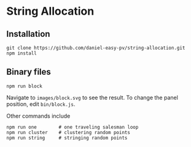 # String Allocation
## Installation
```
git clone https://github.com/daniel-easy-pv/string-allocation.git
npm install
```
## Binary files
```
npm run block
```
Navigate to `images/block.svg` to see the result. To change the panel position, edit `bin/block.js`.

Other commands include
```
npm run one        # one traveling salesman loop
npm run cluster    # clustering random points
npm run string     # stringing random points
```